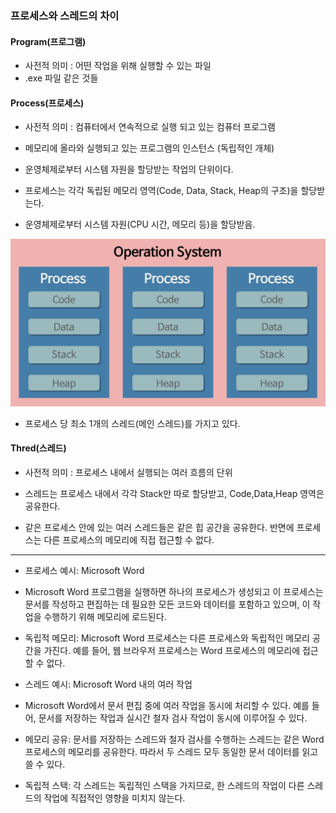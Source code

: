 ### 프로세스와 스레드의 차이

#### Program(프로그램)

- 사전적 의미 : 어떤 작업을 위해 실행할 수 있는 파일
- .exe 파일 같은 것들

#### Process(프로세스)

- 사전적 의미 : 컴퓨터에서 연속적으로 실행 되고 있는 컴퓨터 프로그램
- 메모리에 올라와 실행되고 있는 프로그램의 인스턴스 (독립적인 개체)

- 운영체제로부터 시스템 자원을 할당받는 작업의 단위이다.
- 프로세스는 각각 독립된 메모리 영역(Code, Data, Stack, Heap의 구조)을 할당받는다.

- 운영체제로부터 시스템 자원(CPU 시간, 메모리 등)을 할당받음.

<img src="../OS/Assets/OS_process.png">

- 프로세스 당 최소 1개의 스레드(메인 스레드)를 가지고 있다.

#### Thred(스레드)

- 사전적 의미 : 프로세스 내에서 실행되는 여러 흐름의 단위

- 스레드는 프로세스 내에서 각각 Stack만 따로 할당받고, Code,Data,Heap 영역은 공유한다.

- 같은 프로세스 안에 있는 여러 스레드들은 같은 힙 공간을 공유한다. 반면에 프로세스는 다른 프로세스의 메모리에 직접 접근할 수 없다.

---

- 프로세스 예시: Microsoft Word

- Microsoft Word 프로그램을 실행하면 하나의 프로세스가 생성되고 이 프로세스는 문서를 작성하고 편집하는 데 필요한 모든 코드와 데이터를 포함하고 있으며, 이 작업을 수행하기 위해 메모리에 로드된다.

- 독립적 메모리: Microsoft Word 프로세스는 다른 프로세스와 독립적인 메모리 공간을 가진다.
  예를 들어, 웹 브라우저 프로세스는 Word 프로세스의 메모리에 접근할 수 없다.

- 스레드 예시: Microsoft Word 내의 여러 작업

- Microsoft Word에서 문서 편집 중에 여러 작업을 동시에 처리할 수 있다. 예를 들어, 문서를 저장하는 작업과 실시간 철자 검사 작업이 동시에 이루어질 수 있다.

- 메모리 공유: 문서를 저장하는 스레드와 철자 검사를 수행하는 스레드는 같은 Word 프로세스의 메모리를 공유한다. 따라서 두 스레드 모두 동일한 문서 데이터를 읽고 쓸 수 있다.

- 독립적 스택: 각 스레드는 독립적인 스택을 가지므로, 한 스레드의 작업이 다른 스레드의 작업에 직접적인 영향을 미치지 않는다.
